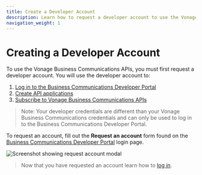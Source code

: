 ```yaml
---
title: Create a Developer Account
description: Learn how to request a developer account to use the Vonage Business Communications APIs
navigation_weight: 1
---
```


#  Creating a Developer Account

To use the Vonage Business Communications APIs, you must first request a developer account. You will use the developer account to:

1. [Log in to the Business Communications Developer Portal](/getting-started/logging-in)
2. [Create API applications](/getting-started/create-an-application)
3. [Subscribe to Vonage Business Communications APIs](/getting-started/subscribe-to-apis)

> Note: Your developer credentials are different than your Vonage Business Communications credentials and can only be used to log in to the Business Communications Developer Portal.

To request an account, fill out the **Request an account** form found on the [Business Communications Developer Portal](https://apimanager.uc.vonage.com/) login page.

![Screenshot showing request account modal](/images/vbc/getting-started/create-account.png)

> Now that you have requested an account learn how to [log in](/getting-started/logging-in).